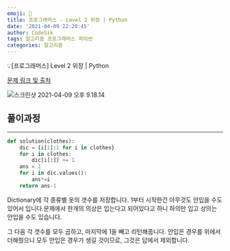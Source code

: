 ```yaml
---
emoji: 🧢
title: 프로그래머스 - Level 2 위장 | Python
date: '2021-04-09 22:20:45'
author: CodeSik
tags: 알고리즘 프로그래머스 파이썬
categories: 알고리즘
---
```


<p class="callout"> 💡[프로그래머스] Level 2 위장 | Python</p>


[문제 링크 및 출처](https://programmers.co.kr/learn/courses/30/lessons/42576)

![스크린샷 2021-04-09 오후 9.18.14](https://i.imgur.com/gO0Teg4.png)

## 풀이과정
---

```python
def solution(clothes):
    dic = {i[1]:1 for i in clothes}
    for i in clothes:
        dic[i[1]] += 1
    ans = 1
    for i in dic.values():
        ans*=i
    return ans-1
```
Dictionary에 각 종류별 옷의 갯수를 저장합니다.
1부터 시작한건 아무것도 안입을 수도 있어서 입니다.문제에서 한개의 의상은 입는다고 되어있다고 하니 하의만 입고 상의는 안입을 수도 있습니다.

그 다음 각 갯수를 모두 곱하고, 마지막에 1을 빼고 리턴해줍니다. 안입은 경우를 위에서 더해줬으니 모두 안입은 경우가 생길 것이므로, 그것은 답에서 제외합니다.

